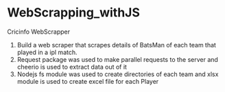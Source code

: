 # WebScrapping_withJS

Cricinfo WebScrapper
1. Build a web scraper that scrapes details of BatsMan of each team that played in a ipl match.
2. Request package was used to make parallel requests to the server and cheerio is used to extract data out of it
3. Nodejs fs module was used to create directories of each team and xlsx module is used to create excel file for each Player

